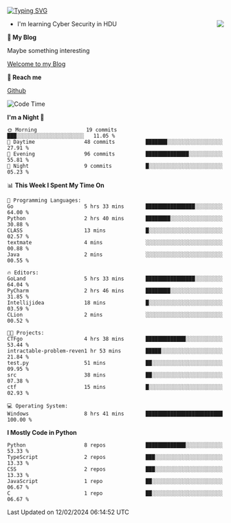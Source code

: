 [![Typing SVG](https://readme-typing-svg.herokuapp.com?font=Fira+Code&pause=1000&random=false&width=450&height=60&lines=Hello+%F0%9F%91%8B%F0%9F%8F%BB;I'm+JBNRZ)](https://git.io/typing-svg)

<a href="#">
  <img align="right" src="https://github-readme-stats.vercel.app/api?username=JBNRZ&show_icons=true&bg_color=15,f2f7fd,E0EAFC" />
</a>

- I'm learning Cyber Security in HDU

 **🌱 My Blog**

Maybe something interesting

[Welcome to my Blog](https://jbnrz.com.cn/)

 **💬 Reach me** 

[Github](https://github.com/JBNRZ)


<!--START_SECTION:waka-->
![Code Time](http://img.shields.io/badge/Code%20Time-318%20hrs%2045%20mins-blue)

**I'm a Night 🦉** 

```text
🌞 Morning                19 commits          ███░░░░░░░░░░░░░░░░░░░░░░   11.05 % 
🌆 Daytime                48 commits          ███████░░░░░░░░░░░░░░░░░░   27.91 % 
🌃 Evening                96 commits          ██████████████░░░░░░░░░░░   55.81 % 
🌙 Night                  9 commits           █░░░░░░░░░░░░░░░░░░░░░░░░   05.23 % 
```


📊 **This Week I Spent My Time On** 

```text
💬 Programming Languages: 
Go                       5 hrs 33 mins       ████████████████░░░░░░░░░   64.00 % 
Python                   2 hrs 40 mins       ████████░░░░░░░░░░░░░░░░░   30.88 % 
CLASS                    13 mins             █░░░░░░░░░░░░░░░░░░░░░░░░   02.57 % 
textmate                 4 mins              ░░░░░░░░░░░░░░░░░░░░░░░░░   00.88 % 
Java                     2 mins              ░░░░░░░░░░░░░░░░░░░░░░░░░   00.55 % 

🔥 Editors: 
GoLand                   5 hrs 33 mins       ████████████████░░░░░░░░░   64.04 % 
PyCharm                  2 hrs 46 mins       ████████░░░░░░░░░░░░░░░░░   31.85 % 
Intellijidea             18 mins             █░░░░░░░░░░░░░░░░░░░░░░░░   03.59 % 
CLion                    2 mins              ░░░░░░░░░░░░░░░░░░░░░░░░░   00.52 % 

🐱‍💻 Projects: 
CTFgo                    4 hrs 38 mins       █████████████░░░░░░░░░░░░   53.44 % 
intractable-problem-reven1 hr 53 mins        █████░░░░░░░░░░░░░░░░░░░░   21.84 % 
test.py                  51 mins             ██░░░░░░░░░░░░░░░░░░░░░░░   09.95 % 
src                      38 mins             ██░░░░░░░░░░░░░░░░░░░░░░░   07.38 % 
ctf                      15 mins             █░░░░░░░░░░░░░░░░░░░░░░░░   02.93 % 

💻 Operating System: 
Windows                  8 hrs 41 mins       █████████████████████████   100.00 % 
```

**I Mostly Code in Python** 

```text
Python                   8 repos             █████████████░░░░░░░░░░░░   53.33 % 
TypeScript               2 repos             ███░░░░░░░░░░░░░░░░░░░░░░   13.33 % 
CSS                      2 repos             ███░░░░░░░░░░░░░░░░░░░░░░   13.33 % 
JavaScript               1 repo              ██░░░░░░░░░░░░░░░░░░░░░░░   06.67 % 
C                        1 repo              ██░░░░░░░░░░░░░░░░░░░░░░░   06.67 % 
```




 Last Updated on 12/02/2024 06:14:52 UTC
<!--END_SECTION:waka-->

